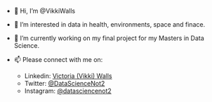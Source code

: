 - 👋 Hi, I’m @VikkiWalls
- 👀 I’m interested in data in health, environments, space and finace.
- 🌱 I’m currently working on my final project for my Masters in Data Science.
- 📫 Please connect with me on:

  - Linkedin: [Victoria (Vikki) Walls](https://www.linkedin.com/in/victoriajswalls/)
  - Twitter: [@DataScienceNot2](https://twitter.com/DataScienceNot2)
  - Instagram: [@datasciencenot2](https://www.instagram.com/datasciencenot2/)

<!---
VikkiWalls/VikkiWalls is a ✨ special ✨ repository because its `README.md` (this file) appears on your GitHub profile.
You can click the Preview link to take a look at your changes.
--->
